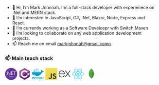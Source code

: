 - 👋 Hi, I’m Mark Johnnah. I'm a full-stack developer with experienece on .Net and MERN stack.
- 👀 I’m interested in JavaScript, C#, .Net, Blazor, Node, Express and React.
- 🌱 I’m currently working as a Software Develoepr with Switch Maven
- 💞️ I’m looking to collaborate on any web application development projects.
- 📫 Reach me  on email markjohnnah@gmail.comn

### 📫 Main teach stack
<img src="https://github.com/devicons/devicon/blob/master/icons/dotnetcore/dotnetcore-original.svg" alt="dotnet logo" width="40" height="40" /> <img src="https://github.com/devicons/devicon/blob/master/icons/csharp/csharp-original.svg" alt="csharp logo" width="40" height="40" /> <img src="https://github.com/devicons/devicon/blob/master/icons/docker/docker-plain-wordmark.svg" alt="csharp logo" width="40" height="40" />  <img src="https://github.com/devicons/devicon/blob/master/icons/javascript/javascript-original.svg" alt="JavaScript logo" width="40" height="40" /> <img src="https://github.com/devicons/devicon/blob/master/icons/express/express-original.svg" alt="express logo" width="40" height="40" /> <img src="https://github.com/devicons/devicon/blob/master/icons/react/react-original.svg" alt="react logo" width="40" height="40" />   <img src="https://github.com/devicons/devicon/blob/master/icons/mongodb/mongodb-original.svg" alt="mongodb logo" width="40" height="40" />

<!---
markjohnnah/markjohnnah is a ✨ special ✨ repository because its `README.md` (this file) appears on your GitHub profile.
You can click the Preview link to take a look at your changes.
--->

